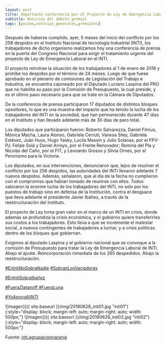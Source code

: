 ```yaml
---
layout: post
title: Importante conferencia por el Proyecto de Ley de Emergencia Laboral en el INTI
subtitle: Noticias del ámbito gremial
tags: [posteo,noticias_generales,gremiales]
---
```


Después de haberse cumplido, ayer, 5 meses del inicio del conflicto por los 258 despidos en el Instituto Nacional de tecnología Industrial (INTI), los trabajadores de dicho organismo realizamos hoy una conferencia de prensa en la puerta del Congreso Nacional para exigir el tratamiento urgente del proyecto de Ley de Emergencia Laboral en el INTI.

El proyecto retrotrae la situación de los trabajadores al 1 de enero de 2018 y prohíbe los despidos por el término de 24 meses. Luego de que fuese aprobado en el plenario de comisiones de Legislación del Trabajo e Industria, se encuentra cajoneado por el Diputado Luciano Laspina del PRO que no habilita su paso por la Comisión de Presupuesto, la cual preside, y es el último paso necesario para que se trate en la Cámara de Diputados.

De la conferencia de prensa participaron 17 diputados de distintos bloques opositores, lo que es una muestra del impacto que ha tenido la lucha de los trabajadores del INTI en la sociedad, que han permanecido durante 47 días en el Instituto y han llevado adelante más de 30 días de paro total.

Los diputados que participaron fueron: Roberto Salvarezza, Daniel Filmus, Mónica Macha, Laura Alonso, Gabriela Cerruti, Vanesa Siley, Gabriela Estévez, Juán Huss, Hugo Yasky, Lucila Massin y Julio Solanas, por el FPV-PJ; Felipe Solá y Daniel Arroyo, por el Frente Renovador; Romina del Pla y Nicolás del Caño, por el FIT; y  Leonardo Grosso y Silvia Ornes, por el Peronismo para la Victoria.

Los diputados, en sus intervenciones, denunciaron que, lejos de resolver el conflicto por los 258 despidos, las autoridades del INTI llevaron adelante 7 nuevos despidos. Además, señalaron, que al día de la fecha no cumplieron con el compromiso que habían tomado de reunirse con ellos. Todos valoraron la enorme lucha de los trabajadores  del INTI, no solo por los puestos de trabajo sino en defensa de la Institución, contra el desguace que lleva adelante el presidente Javier Ibáñez, a través de la reestructuración del Instituto.

El proyecto de Ley toma gran valor en el marco de un INTI en crisis, donde además se profundiza la crisis económica, y el gobierno quiere transferirles sus costos a los trabajadores. Esto lleva a que se incremente el malestar social, a nuevos contingentes de trabajadores a luchar, y a crisis políticas dentro de los bloques que gobiernan.

Exigimos al diputado Laspina y al gobierno nacional que se convoque a la comisión de Presupuesto para tratar la Ley de Emergencia Laboral de INTI. Abajo el ajuste. Reincorporación inmediata de los 265 despedidos. Abajo la reestructuración.

[#EnIntiNoSobraNadie](https://twitter.com/hashtag/EnIntiNoSobraNadie)
[#SobranLosVaciadores](https://twitter.com/hashtag/SobranLosVaciadores)

[#EnIntiSobraIbañez](https://twitter.com/hashtag/EnIntiSobraIbañez)

[#FueraZlatanoff ](https://twitter.com/hashtag/FueraZlatanoff )
[#FueraLuna](https://twitter.com/hashtag/FueraLuna)

[#YoApoyoAlINTI](https://twitter.com/hashtag/YoApoyoAlINTI)

![imagen]({{ site.baseurl }}/img/20180628_inti01.jpg "inti01"){:style="display: block;  margin-left: auto; margin-right: auto; width: 500px;"}
![imagen]({{ site.baseurl }}/img/20180628_inti02.jpg "inti02"){:style="display: block;  margin-left: auto; margin-right: auto; width: 500px;"}

Fuente: [inti.agrupacionnaranja](https://www.facebook.com/inti.agrupacionnaranja/posts/1640722236038843)

